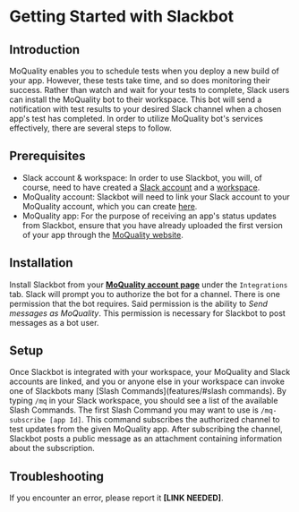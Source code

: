 # Getting Started with Slackbot

## Introduction

MoQuality enables you to schedule tests when you deploy a new build of your app. However, these tests take time, and so does monitoring their success. Rather than watch and wait for your tests to complete, Slack users can install the MoQuality bot to their workspace. This bot will send a notification with test results to your desired Slack channel when a chosen app's test has completed. In order to utilize MoQuality bot's services effectively, there are several steps to follow.

## Prerequisites

* Slack account & workspace: In order to use Slackbot, you will, of course, need to have created a [Slack account](https://slack.com/get-started) and a [workspace](https://slack.com/create).
* MoQuality account: Slackbot will need to link your Slack account to your MoQuality account, which you can create [here](https://app.moquality.com/signup).
* MoQuality app: For the purpose of receiving an app's status updates from Slackbot, ensure that you have already uploaded the first version of your app through the [MoQuality website](https://app.moquality.com/).

## Installation

Install Slackbot from your **[MoQuality account page](https://app.moquality.com/account)** under the `Integrations` tab. Slack will prompt you to authorize the bot for a channel. There is one permission that the bot requires. Said permission is the ability to *Send messages as MoQuality*. This permission is necessary for Slackbot to post messages as a bot user.

## Setup

Once Slackbot is integrated with your workspace, your MoQuality and Slack accounts are linked, and you or anyone else in your workspace can invoke one of Slackbots many [Slash Commands](features/#slash commands). By typing `/mq` in your Slack workspace, you should see a list of the available Slash Commands. The first Slash Command you may want to use is `/mq-subscribe [app Id]`. This command subscribes the authorized channel to test updates from the given MoQuality app. After subscribing the channel, Slackbot posts a public message as an attachment containing information about the subscription.

## Troubleshooting

If you encounter an error, please report it **[LINK NEEDED]**.